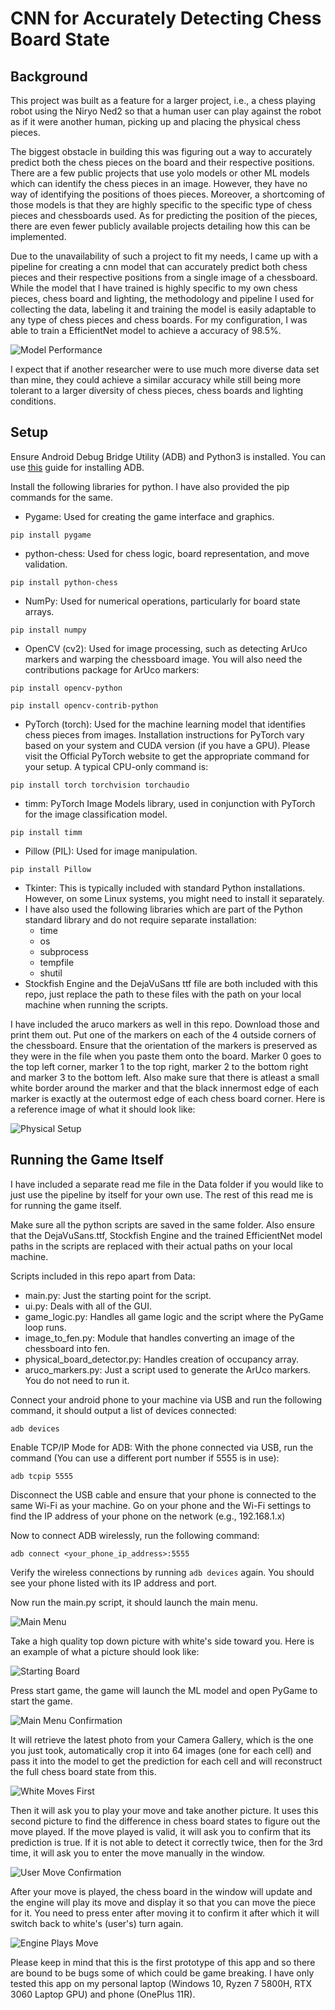 # CNN for Accurately Detecting Chess Board State

## Background

This project was built as a feature for a larger project, i.e., a chess playing robot using the Niryo Ned2 so that a human user can play against the robot as if it were another human, picking up and placing the physical chess pieces. 

The biggest obstacle in building this was figuring out a way to accurately predict both the chess pieces on the board and their respective positions. There are a few public projects that use yolo models or other ML models which can identify the chess pieces in an image. However, they have no way of identifying the positions of thoes pieces. Moreover, a shortcoming of those models is that they are highly specific to the specific type of chess pieces and chessboards used. As for predicting the position of the pieces, there are even fewer publicly available projects detailing how this can be implemented. 

Due to the unavailability of such a project to fit my needs, I came up with a pipeline for creating a cnn model that can accurately predict both chess pieces and their respective positions from a single image of a chessboard. While the model that I have trained is highly specific to my own chess pieces, chess board and lighting, the methodology and pipeline I used for collecting the data, labeling it and training the model is easily adaptable to any type of chess pieces and chess boards. For my configuration, I was able to train a EfficientNet model to achieve a accuracy of 98.5%. 

![Model Performance](Read_Me_Images_Main_Folder/efficientnet_b0_training_plot.png)

I expect that if another researcher were to use much more diverse data set than mine, they could achieve a similar accuracy while still being more tolerant to a larger diversity of chess pieces, chess boards and lighting conditions.


## Setup

Ensure Android Debug Bridge Utility (ADB) and Python3 is installed. You can use [this](https://www.howtogeek.com/125769/how-to-install-and-use-abd-the-android-debug-bridge-utility/) guide for installing ADB.

Install the following libraries for python. I have also provided the pip commands for the same.

- Pygame: Used for creating the game interface and graphics. 
```
pip install pygame
```
- python-chess: Used for chess logic, board representation, and move validation. 
```
pip install python-chess
```
- NumPy: Used for numerical operations, particularly for board state arrays. 
```
pip install numpy
```
- OpenCV (cv2): Used for image processing, such as detecting ArUco markers and warping the chessboard image. You will also need the contributions package for ArUco markers: 
```
pip install opencv-python
```
```
pip install opencv-contrib-python
```
- PyTorch (torch): Used for the machine learning model that identifies chess pieces from images. Installation instructions for PyTorch vary based on your system and CUDA version (if you have a GPU). Please visit the Official PyTorch website to get the appropriate command for your setup. A typical CPU-only command is: 
```
pip install torch torchvision torchaudio
```
- timm: PyTorch Image Models library, used in conjunction with PyTorch for the image classification model. 
```
pip install timm
```
- Pillow (PIL): Used for image manipulation. 
```
pip install Pillow
```
- Tkinter: This is typically included with standard Python installations. However, on some Linux systems, you might need to install it separately. 
- I have also used the following libraries which are part of the Python standard library and do not require separate installation:
    - time
    - os 
    - subprocess
    - tempfile
    - shutil
- Stockfish Engine and the DejaVuSans ttf file are both included with this repo, just replace the path to these files with the path on your local machine when running the scripts.

I have included the aruco markers as well in this repo. Download those and print them out. Put one of the markers on each of the 4 outside corners of the chessboard. Ensure that the orientation of the markers is preserved as they were in the file when you paste them onto the board. Marker 0 goes to the top left corner, marker 1 to the top right, marker 2 to the bottom right and marker 3 to the bottom left. Also make sure that there is atleast a small white border around the marker and that the black innermost edge of each marker is exactly at the outermost edge of each chess board corner. Here is a reference image of what it should look like:

![Physical Setup](Read_Me_Images_Main_Folder/image_of_setup.jpeg)


## Running the Game Itself

I have included a separate read me file in the Data folder if you would like to just use the pipeline by itself for your own use. The rest of this read me is for running the game itself.

Make sure all the python scripts are saved in the same folder. Also ensure that the DejaVuSans.ttf, Stockfish Engine and the trained EfficientNet model paths in the scripts are replaced with their actual paths on your local machine.

Scripts included in this repo apart from Data:
- main.py: Just the starting point for the script.
- ui.py: Deals with all of the GUI.
- game_logic.py: Handles all game logic and the script where the PyGame loop runs.
- image_to_fen.py: Module that handles converting an image of the chessboard into fen.
- physical_board_detector.py: Handles creation of occupancy array.
- aruco_markers.py: Just a script used to generate the ArUco markers. You do not need to run it.

Connect your android phone to your machine via USB and run the following command, it should output a list of devices connected:
```
adb devices
```
Enable TCP/IP Mode for ADB: With the phone connected via USB, run the command (You can use a different port number if 5555 is in use): 
```
adb tcpip 5555
```
Disconnect the USB cable and ensure that your phone is connected to the same Wi-Fi as your machine. Go on your phone and the Wi-Fi settings to find the IP address of your phone on the network (e.g., 192.168.1.x)

Now to connect ADB wirelessly, run the following command:
```
adb connect <your_phone_ip_address>:5555
```
Verify the wireless connections by running ``` adb devices ``` again. You should see your phone listed with its IP address and port.

Now run the main.py script, it should launch the main menu.

![Main Menu](Read_Me_Images_Main_Folder/main_menu.png)

Take a high quality top down picture with white's side toward you. Here is an example of what a picture should look like:

![Starting Board](Read_Me_Images_Main_Folder/image_of_starting_physical_board.jpeg)

Press start game, the game will launch the ML model and open PyGame to start the game. 

![Main Menu Confirmation](Read_Me_Images_Main_Folder/main_menu_confirmation.png)

It will retrieve the latest photo from your Camera Gallery, which is the one you just took, automatically crop it into 64 images (one for each cell) and pass it into the model to get the prediction for each cell and will reconstruct the full chess board state from this. 

![White Moves First](Read_Me_Images_Main_Folder/starting_game.png)

Then it will ask you to play your move and take another picture. It uses this second picture to find the difference in chess board states to figure out the move played. If the move played is valid, it will ask you to confirm that its prediction is true. If it is not able to detect it correctly twice, then for the 3rd time, it will ask you to enter the move manually in the window.

![User Move Confirmation](Read_Me_Images_Main_Folder/user_moves.png)

After your move is played, the chess board in the window will update and the engine will play its move and display it so that you can move the piece for it. You need to press enter after moving it to confirm it after which it will switch back to white's (user's) turn again. 

![Engine Plays Move](Read_Me_Images_Main_Folder/engine_moves.png)

Please keep in mind that this is the first prototype of this app and so there are bound to be bugs some of which could be game breaking. I have only tested this app on my personal laptop (Windows 10, Ryzen 7 5800H, RTX 3060 Laptop GPU) and phone (OnePlus 11R).
